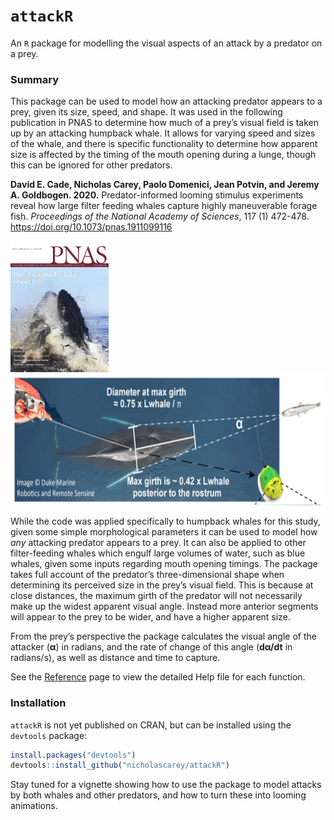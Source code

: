 
<!-- README.md is generated from README.Rmd. Please edit that file -->

# `attackR`

An `R` package for modelling the visual aspects of an attack by a
predator on a prey.

### Summary

This package can be used to model how an attacking predator appears to a
prey, given its size, speed, and shape. It was used in the following
publication in PNAS to determine how much of a prey’s visual field is
taken up by an attacking humpback whale. It allows for varying speed and
sizes of the whale, and there is specific functionality to determine how
apparent size is affected by the timing of the mouth opening during a
lunge, though this can be ignored for other predators.

**David E. Cade, Nicholas Carey, Paolo Domenici, Jean Potvin, and Jeremy
A. Goldbogen. 2020.** Predator-informed looming stimulus experiments
reveal how large filter feeding whales capture highly maneuverable
forage fish. *Proceedings of the National Academy of Sciences*, 117 (1)
472-478. <https://doi.org/10.1073/pnas.1911099116>

<img src="docs/images/pnascover.jpg" height="210" /><img src="docs/images/fig1.png" height="210" />

While the code was applied specifically to humpback whales for this
study, given some simple morphological parameters it can be used to
model how *any* attacking predator appears to a prey. It can also be
applied to other filter-feeding whales which engulf large volumes of
water, such as blue whales, given some inputs regarding mouth opening
timings. The package takes full account of the predator’s
three-dimensional shape when determining its perceived size in the
prey’s visual field. This is because at close distances, the maximum
girth of the predator will not necessarily make up the widest apparent
visual angle. Instead more anterior segments will appear to the prey to
be wider, and have a higher apparent size.

From the prey’s perspective the package calculates the visual angle of
the attacker (**α**) in radians, and the rate of change of this angle
(**dα/dt** in radians/s), as well as distance and time to capture.

See the
[Reference](https://nicholascarey.github.io/attackR/reference/index.html)
page to view the detailed Help file for each function.

### Installation

`attackR` is not yet published on CRAN, but can be installed using the
`devtools` package:

``` r
install.packages("devtools")
devtools::install_github("nicholascarey/attackR")
```

Stay tuned for a vignette showing how to use the package to model
attacks by both whales and other predators, and how to turn these into
looming animations.
